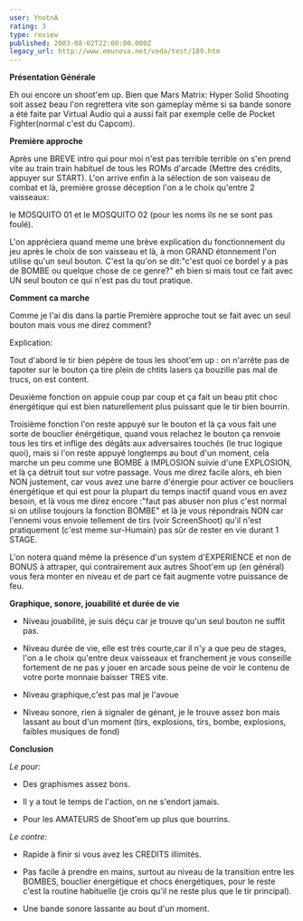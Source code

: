 ```yaml
---
user: YnotnA
rating: 3
type: review
published: 2003-08-02T22:00:00.000Z
legacy_url: http://www.emunova.net/veda/test/189.htm
---
```

**Présentation Générale**  

Eh oui encore un shoot'em up. Bien que Mars Matrix: Hyper Solid Shooting soit assez beau l'on regrettera vite son gameplay même si sa bande sonore a été faite par Virtual Audio qui a aussi fait par exemple celle de Pocket Fighter(normal c'est du Capcom).  

  

**Première approche**  

Après une BREVE intro qui pour moi n'est pas terrible terrible on s'en prend vite au train train habituel de tous les ROMs d'arcade (Mettre des crédits, appuyer sur START). L'on arrive enfin à la sélection de son vaiseau de combat et là, première grosse déception l'on a le choix qu'entre 2 vaisseaux:  

le MOSQUITO 01 et le MOSQUITO 02 (pour les noms ils ne se sont pas foulé).  

L'on appréciera quand meme une brève explication du fonctionnement du jeu après le choix de son vaisseau et là, à mon GRAND étonnement l'on utilise qu'un seul bouton. C'est la qu'on se dit:"c'est quoi ce bordel y a pas de BOMBE ou quelque chose de ce genre?" eh bien si mais tout ce fait avec UN seul bouton ce qui n'est pas du tout pratique.  

  

**Comment ca marche**  

Comme je l'ai dis dans la partie Première approche tout se fait avec un seul bouton mais vous me direz comment?  

Explication:  

Tout d'abord le tir bien pépère de tous les shoot'em up : on n'arrête pas de tapoter sur le bouton ça tire plein de chtits lasers ça bouzille pas mal de trucs, on est content.  

Deuxième fonction on appuie coup par coup et ça fait un beau ptit choc énergétique qui est bien naturellement plus puissant que le tir bien bourrin.  

Troisième fonction l'on reste appuyé sur le bouton et là ça vous fait une sorte de bouclier énérgétique, quand vous relachez le bouton ça renvoie tous les tirs et inflige des dégâts aux adversaires touchés (le truc logique quoi), mais si l'on reste appuyé longtemps au bout d'un moment, cela marche un peu comme une BOMBE à IMPLOSION suivie d'une EXPLOSION, et là ça détruit tout sur votre passage. Vous me direz facile alors, eh bien NON justement, car vous avez une barre d'énergie pour activer ce boucliers énergétique et qui est pour la plupart du temps inactif quand vous en avez besoin, et là vous me direz encore :"faut pas abuser non plus c'est normal si on utilise toujours la fonction BOMBE" et là je vous répondrais NON car l'ennemi vous envoie tellement de tirs (voir ScreenShoot) qu'il n'est pratiquement (c'est meme sur-Humain) pas sûr de rester en vie durant 1 STAGE.   

L'on notera quand même la présence d'un system d'EXPERIENCE et non de BONUS à attraper, qui contrairement aux autres Shoot'em up (en général) vous fera monter en niveau et de part ce fait augmente votre puissance de feu.  

  

**Graphique, sonore, jouabilité et durée de vie**  

- Niveau jouabilité, je suis déçu car je trouve qu'un seul bouton ne suffit pas.  

- Niveau durée de vie, elle est très courte,car il n'y a que peu de stages, l'on a le choix qu'entre deux vaisseaux et franchement je vous conseille fortement de ne pas y jouer en arcade sous peine de voir le contenu de votre porte monnaie baisser TRES vite.  

- Niveau graphique,c'est pas mal je l'avoue  

- Niveau sonore, rien à signaler de génant, je le trouve assez bon mais lassant au bout d'un moment (tirs, explosions, tirs, bombe, explosions, faibles musiques de fond)  

  

**Conclusion**  

_Le pour:_  

+ Des graphismes assez bons.  

+ Il y a tout le temps de l'action, on ne s'endort jamais.  

+ Pour les AMATEURS de Shoot'em up plus que bourrins.  

  

_Le contre:_  

- Rapide à finir si vous avez les CREDITS illimités.  

- Pas facile à prendre en mains, surtout au niveau de la transition entre les BOMBES, bouclier énergétique et chocs énergétiques, pour le reste c'est la routine habituelle (je crois qu'il ne reste plus que le tir principal).  

- Une bande sonore lassante au bout d'un moment.
